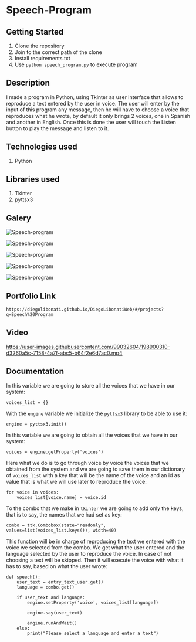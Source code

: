# Speech-Program

## Getting Started

1. Clone the repository
2. Join to the correct path of the clone
3. Install requirements.txt
4. Use `python speech_program.py` to execute program

## Description

I made a program in Python, using Tkinter as user interface that allows to reproduce a text entered by the user in voice. The user will enter by the input of this program any message, then he will have to choose a voice that reproduces what he wrote, by default it only brings 2 voices, one in Spanish and another in English. Once this is done the user will touch the Listen button to play the message and listen to it.

## Technologies used

1. Python

## Libraries used

1. Tkinter
2. pyttsx3

## Galery

![Speech-program](https://raw.githubusercontent.com/DiegoLibonati/DiegoLibonatiWeb/main/data/projects/Python/Imagenes/speechpython-0.jpg)

![Speech-program](https://raw.githubusercontent.com/DiegoLibonati/DiegoLibonatiWeb/main/data/projects/Python/Imagenes/speechpython-1.jpg)

![Speech-program](https://raw.githubusercontent.com/DiegoLibonati/DiegoLibonatiWeb/main/data/projects/Python/Imagenes/speechpython-2.jpg)

![Speech-program](https://raw.githubusercontent.com/DiegoLibonati/DiegoLibonatiWeb/main/data/projects/Python/Imagenes/speechpython-3.jpg)

![Speech-program](https://raw.githubusercontent.com/DiegoLibonati/DiegoLibonatiWeb/main/data/projects/Python/Imagenes/speechpython-4.jpg)

## Portfolio Link

`https://diegolibonati.github.io/DiegoLibonatiWeb/#/projects?q=Speech%20Program`

## Video

https://user-images.githubusercontent.com/99032604/198900310-d3260a5c-7158-4a7f-abc5-b64f2e6d7ac0.mp4

## Documentation

In this variable we are going to store all the voices that we have in our system:

```
voices_list = {}
```

With the `engine` variable we initialize the `pyttsx3` library to be able to use it:

```
engine = pyttsx3.init()
```

In this variable we are going to obtain all the voices that we have in our system:

```
voices = engine.getProperty('voices')
```

Here what we do is to go through voice by voice the voices that we obtained from the system and we are going to save them in our dictionary of `voices_list` with a key that will be the name of the voice and an id as value that is what we will use later to reproduce the voice:

```
for voice in voices:
    voices_list[voice.name] = voice.id
```

To the combo that we make in `tkinter` we are going to add only the keys, that is to say, the names that we had set as key:

```
combo = ttk.Combobox(state="readonly", values=list(voices_list.keys()), width=40)
```

This function will be in charge of reproducing the text we entered with the voice we selected from the combo. We get what the user entered and the language selected by the user to reproduce the voice. In case of not choosing a text will be skipped. Then it will execute the voice with what it has to say, based on what the user wrote:

```
def speech():
    user_text = entry_text_user.get()
    language = combo.get()

    if user_text and language:
        engine.setProperty('voice', voices_list[language])

        engine.say(user_text)

        engine.runAndWait()
    else:
        print("Please select a language and enter a text")
```
